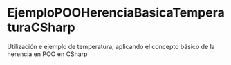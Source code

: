 # EjemploPOOHerenciaBasicaTemperaturaCSharp
Utilización e ejemplo de temperatura, aplicando el concepto básico de la herencia en POO en CSharp
